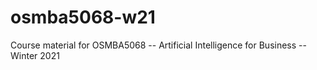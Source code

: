 # osmba5068-w21
Course material for OSMBA5068 -- Artificial Intelligence for Business -- Winter 2021
